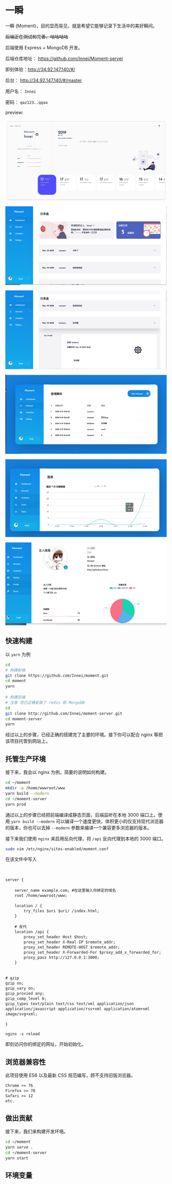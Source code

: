 # 一瞬

一瞬 (Moment)，目的显而易见，就是希望它能够记录下生活中的美好瞬间。

<del>后端正在测试和完善，咕咕咕咕</del>

后端使用 Express + MongoDB 开发。

后端仓库地址： <https://github.com/Innei/Moment-server>

即刻体验：<http://34.92.147.140/#/>

后台： <http://34.92.147.140/#/master>

用户名： `Innei`

密码： `qaz123..qqaa`


preview: 

![](https://raw.githubusercontent.com/Innei/img-bed/master/20191020211642.png)

![](https://raw.githubusercontent.com/Innei/img-bed/master/20191119152019.png)

![](https://raw.githubusercontent.com/Innei/img-bed/master/20191119152039.png)

![](https://raw.githubusercontent.com/Innei/img-bed/master/20191119152106.png)

![](https://raw.githubusercontent.com/Innei/img-bed/master/20191119152131.png)

![](https://raw.githubusercontent.com/Innei/img-bed/master/20191119153624.png)

## 快速构建

以 `yarn` 为例

```bash
cd
# 构建前端
git clone https://github.com/Innei/moment.git
cd moment
yarn

# 构建后端
# 注意 您已正确安装了 redis 和 MongoDB
cd 
git clone http://github.com/Innei/moment-server.git
cd moment-server
yarn

```

经过以上的步骤，已经正确的搭建完了主要的环境。接下你可以配合 nginx 等把该项目托管到网站上。

## 托管生产环境

接下来，我会以 nginx 为例，简要的说明如何构建。

```bash
cd ~/moment
mkdir -p /home/wwwroot/www
yarn build --modern
cd ~/moment-server
yarn prod
```

通过以上的步骤已经把前端编译成静态页面，后端监听在本地 3000 端口上。使用 `yarn build --modern` 可以编译一个速度更快，体积更小的仅支持现代浏览器的版本，你也可以去掉 `--modern` 参数来编译一个兼容更多浏览器的版本。

接下来我们使用 `nginx` 来启用反向代理，将 `/api` 反向代理到本地的 3000 端口。

```bash
sudo vim /etc/nginx/sites-enabled/moment.conf
```

在该文件中写入

```


server {

	server_name example.com; #在这里输入你绑定的域名
	root /home/wwwroot/www;

	location / {
		try_files $uri $uri/ /index.html;
	}

	# 反代
	location /api {
		proxy_set_header Host $host;
		proxy_set_header X-Real-IP $remote_addr;
		proxy_set_header REMOTE-HOST $remote_addr;
		proxy_set_header X-Forwarded-For $proxy_add_x_forwarded_for;
		proxy_pass http://127.0.0.1:3000;
	}
    

# gzip
gzip on;
gzip_vary on;
gzip_proxied any;
gzip_comp_level 6;
gzip_types text/plain text/css text/xml application/json application/javascript application/rss+xml application/atom+xml image/svg+xml;

}
```

```
nginx -s reload
```

即刻访问你的绑定的网址，开始初始化。

## 浏览器兼容性

此项目使用 ES6 以及最新 CSS 规范编写，顾不支持旧版浏览器。

```
Chrome >= 76
Firefox >= 70
Safari >= 12
etc.
```

## 做出贡献

接下来，我们来构建开发环境。

```bash
cd ~/moment
yarn serve .
cd ~/moment-server
yarn start
```

## 环境变量


